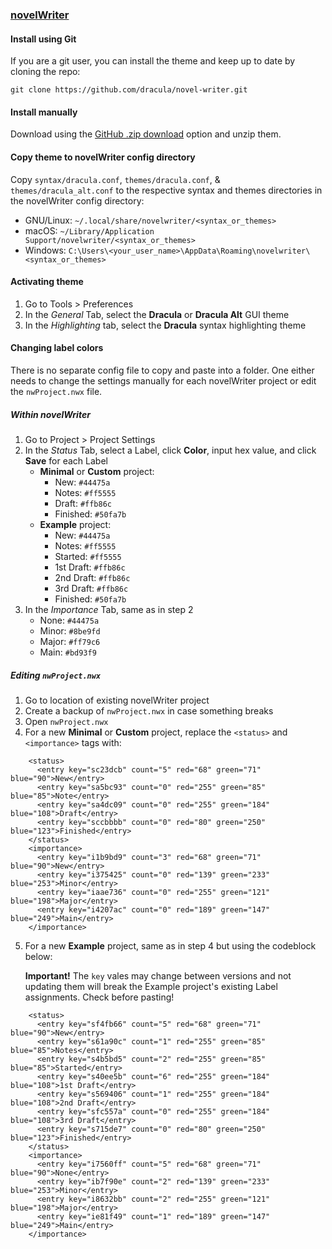 ### [novelWriter](https://novelwriter.io/)

#### Install using Git

If you are a git user, you can install the theme and keep up to date by cloning the repo:

    git clone https://github.com/dracula/novel-writer.git

#### Install manually

Download using the [GitHub .zip download](https://github.com/dracula/novel-writer/archive/master.zip) option and unzip them.

#### Copy theme to novelWriter config directory
Copy `syntax/dracula.conf`, `themes/dracula.conf`, & `themes/dracula_alt.conf` to the respective syntax and themes directories in the novelWriter config directory:

* GNU/Linux: `~/.local/share/novelwriter/<syntax_or_themes>`
* macOS: `~/Library/Application Support/novelwriter/<syntax_or_themes>`
* Windows: `C:\Users\<your_user_name>\AppData\Roaming\novelwriter\<syntax_or_themes>`

#### Activating theme

1. Go to Tools > Preferences
2. In the *General* Tab, select the **Dracula** or **Dracula Alt** GUI theme
3. In the *Highlighting* tab, select the **Dracula** syntax highlighting theme

#### Changing label colors

There is no separate config file to copy and paste into a folder. One either needs to change the settings manually for each novelWriter project or edit the `nwProject.nwx` file.

##### Within novelWriter

1. Go to Project > Project Settings
2. In the *Status* Tab, select a Label, click **Color**, input hex value, and click **Save** for each Label
	* **Minimal** or **Custom** project:
		- New: `#44475a`
		- Notes: `#ff5555`
		- Draft: `#ffb86c`
		- Finished: `#50fa7b`
	* **Example** project:
		- New: `#44475a`
		- Notes: `#ff5555`
		- Started: `#ff5555`
		- 1st Draft: `#ffb86c`
		- 2nd Draft: `#ffb86c`
		- 3rd Draft: `#ffb86c`
		- Finished: `#50fa7b`
3. In the *Importance* Tab, same as in step 2
	* None: `#44475a`
	* Minor: `#8be9fd`
	* Major: `#ff79c6`
	* Main: `#bd93f9`

##### Editing `nwProject.nwx`

1. Go to location of existing novelWriter project
2. Create a backup of `nwProject.nwx` in case something breaks
3. Open `nwProject.nwx`
4. For a new **Minimal** or **Custom** project, replace the `<status>` and `<importance>` tags with:
```
    <status>
      <entry key="sc23dcb" count="5" red="68" green="71" blue="90">New</entry>
      <entry key="sa5bc93" count="0" red="255" green="85" blue="85">Note</entry>
      <entry key="sa4dc09" count="0" red="255" green="184" blue="108">Draft</entry>
      <entry key="sccbbbb" count="0" red="80" green="250" blue="123">Finished</entry>
    </status>
    <importance>
      <entry key="i1b9bd9" count="3" red="68" green="71" blue="90">New</entry>
      <entry key="i375425" count="0" red="139" green="233" blue="253">Minor</entry>
      <entry key="iaae736" count="0" red="255" green="121" blue="198">Major</entry>
      <entry key="i4207ac" count="0" red="189" green="147" blue="249">Main</entry>
    </importance>
```

5. For a new **Example** project, same as in step 4 but using the codeblock below:

	**Important!** The `key` vales may change between versions and not updating them will break the Example project's existing Label assignments. Check before pasting!
```
    <status>
      <entry key="sf4fb66" count="5" red="68" green="71" blue="90">New</entry>
      <entry key="s61a90c" count="1" red="255" green="85" blue="85">Notes</entry>
      <entry key="s4b5bd5" count="2" red="255" green="85" blue="85">Started</entry>
      <entry key="s40ee5b" count="6" red="255" green="184" blue="108">1st Draft</entry>
      <entry key="s569406" count="1" red="255" green="184" blue="108">2nd Draft</entry>
      <entry key="sfc557a" count="0" red="255" green="184" blue="108">3rd Draft</entry>
      <entry key="s715de7" count="0" red="80" green="250" blue="123">Finished</entry>
    </status>
    <importance>
      <entry key="i7560ff" count="5" red="68" green="71" blue="90">None</entry>
      <entry key="ib7f90e" count="2" red="139" green="233" blue="253">Minor</entry>
      <entry key="i8632bb" count="2" red="255" green="121" blue="198">Major</entry>
      <entry key="ie81f49" count="1" red="189" green="147" blue="249">Main</entry>
    </importance>
```

